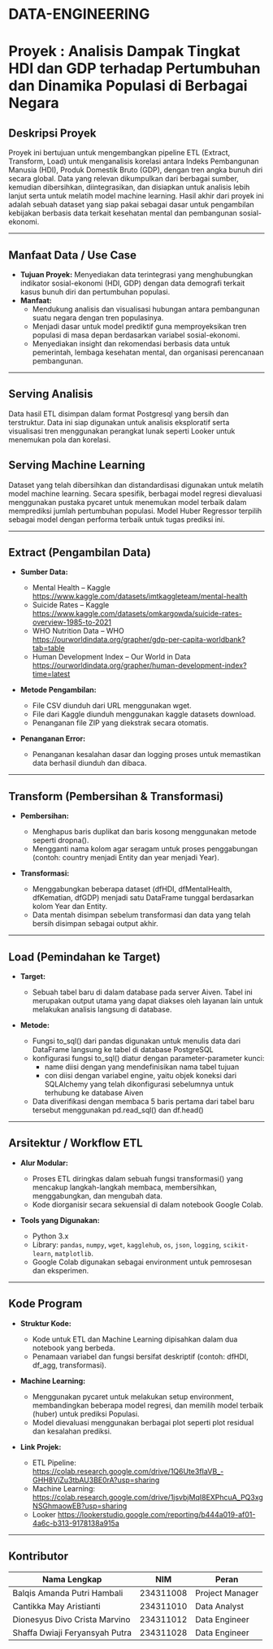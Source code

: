 # DATA-ENGINEERING  
# Proyek : Analisis Dampak Tingkat HDI dan GDP terhadap Pertumbuhan dan Dinamika Populasi di Berbagai Negara

## Deskripsi Proyek  
Proyek ini bertujuan untuk mengembangkan pipeline ETL (Extract, Transform, Load) untuk menganalisis korelasi antara Indeks Pembangunan Manusia (HDI), Produk Domestik Bruto (GDP), dengan tren angka bunuh diri secara global. Data yang relevan dikumpulkan dari berbagai sumber, kemudian dibersihkan, diintegrasikan, dan disiapkan untuk analisis lebih lanjut serta untuk melatih model machine learning. Hasil akhir dari proyek ini adalah sebuah dataset yang siap pakai sebagai dasar untuk pengambilan kebijakan berbasis data terkait kesehatan mental dan pembangunan sosial-ekonomi.

---

## Manfaat Data / Use Case  
- **Tujuan Proyek:** Menyediakan data terintegrasi yang menghubungkan indikator sosial-ekonomi (HDI, GDP) dengan data demografi terkait kasus bunuh diri dan pertumbuhan populasi.  
- **Manfaat:**  
  - Mendukung analisis dan visualisasi hubungan antara pembangunan suatu negara dengan tren populasinya.  
  - Menjadi dasar untuk model prediktif guna memproyeksikan tren populasi di masa depan berdasarkan variabel sosial-ekonomi.  
  - Menyediakan insight dan rekomendasi berbasis data untuk pemerintah, lembaga kesehatan mental, dan organisasi perencanaan pembangunan.

---

## Serving Analisis  
Data hasil ETL disimpan dalam format Postgresql yang bersih dan terstruktur. Data ini siap digunakan untuk analisis eksploratif serta visualisasi tren menggunakan perangkat lunak seperti Looker untuk menemukan pola dan korelasi.

## Serving Machine Learning  
Dataset yang telah dibersihkan dan distandardisasi digunakan untuk melatih model machine learning. Secara spesifik, berbagai model regresi dievaluasi menggunakan pustaka pycaret untuk menemukan model terbaik dalam memprediksi jumlah pertumbuhan populasi. Model Huber Regressor terpilih sebagai model dengan performa terbaik untuk tugas prediksi ini.

---

## Extract (Pengambilan Data) 
- **Sumber Data:**  
  - Mental Health – Kaggle  
    https://www.kaggle.com/datasets/imtkaggleteam/mental-health  
  - Suicide Rates – Kaggle  
    https://www.kaggle.com/datasets/omkargowda/suicide-rates-overview-1985-to-2021  
  - WHO Nutrition Data – WHO  
    https://ourworldindata.org/grapher/gdp-per-capita-worldbank?tab=table
  - Human Development Index – Our World in Data  
    https://ourworldindata.org/grapher/human-development-index?time=latest

- **Metode Pengambilan:**  
  - File CSV diunduh dari URL menggunakan wget.  
  - File dari Kaggle diunduh menggunakan kaggle datasets download.  
  - Penanganan file ZIP yang diekstrak secara otomatis.  

- **Penanganan Error:**  
  - Penanganan kesalahan dasar dan logging proses untuk memastikan data berhasil diunduh dan dibaca.

---

## Transform (Pembersihan & Transformasi)   
- **Pembersihan:**  
  - Menghapus baris duplikat dan baris kosong menggunakan metode seperti dropna().  
  - Mengganti nama kolom agar seragam untuk proses penggabungan (contoh: country menjadi Entity dan year menjadi Year).

- **Transformasi:**  
  - Menggabungkan beberapa dataset (dfHDI, dfMentalHealth, dfKematian, dfGDP) menjadi satu DataFrame tunggal berdasarkan kolom Year dan Entity.  
  - Data mentah disimpan sebelum transformasi dan data yang telah bersih disimpan sebagai output akhir.

---

## Load (Pemindahan ke Target) 
- **Target:**  
  - Sebuah tabel baru di dalam database pada server Aiven. Tabel ini merupakan output utama yang dapat diakses oleh layanan lain untuk melakukan analisis langsung di database.

- **Metode:**  
  - Fungsi to_sql() dari pandas digunakan untuk menulis data dari DataFrame langsung ke tabel di database PostgreSQL
  - konfigurasi fungsi to_sql() diatur dengan parameter-parameter kunci:
    - name diisi dengan yang mendefinisikan nama tabel tujuan
    - con diisi dengan variabel engine, yaitu objek koneksi dari SQLAlchemy
      yang telah dikonfigurasi sebelumnya untuk terhubung ke database Aiven
  - Data diverifikasi dengan membaca 5 baris pertama dari tabel baru tersebut menggunakan pd.read_sql() dan df.head()

---

## Arsitektur / Workflow ETL  
- **Alur Modular:**  
  - Proses ETL diringkas dalam sebuah fungsi transformasi() yang mencakup langkah-langkah membaca, membersihkan, menggabungkan, dan mengubah data.
  -  Kode diorganisir secara sekuensial di dalam notebook Google Colab.

- **Tools yang Digunakan:**  
  - Python 3.x  
  - Library: `pandas`, `numpy`, `wget`, `kagglehub`, `os`, `json`, `logging`, `scikit-learn`, `matplotlib`.
  - Google Colab digunakan sebagai environment untuk pemrosesan dan eksperimen.

---

## Kode Program  
- **Struktur Kode:**  
  - Kode untuk ETL dan Machine Learning dipisahkan dalam dua notebook yang berbeda.
  - Penamaan variabel dan fungsi bersifat deskriptif (contoh: dfHDI, df_agg, transformasi).
    
- **Machine Learning:**  
  - Menggunakan pycaret untuk melakukan setup environment, membandingkan beberapa model regresi, dan memilih model terbaik (huber) untuk prediksi Populasi.  
  - Model dievaluasi menggunakan berbagai plot seperti plot residual dan kesalahan prediksi.  

- **Link Projek:**  
  - ETL Pipeline:  
    https://colab.research.google.com/drive/1Q6Ute3fIaVB_-GHH8ViZu3tbAU3BE0rA?usp=sharing
  - Machine Learning:  
    https://colab.research.google.com/drive/1jsvbjMqI8EXPhcuA_PQ3xgNSGhmaowEB?usp=sharing
  - Looker
    https://lookerstudio.google.com/reporting/b444a019-af01-4a6c-b313-9178138a915a

---

## Kontributor

| Nama Lengkap                        | NIM         | Peran                |
|------------------------------------|-------------|----------------------|
| Balqis Amanda Putri Hambali        | 234311008   | Project Manager      |
| Cantikka May Aristianti            | 234311010   | Data Analyst         |
| Dionesyus Divo Crista Marvino      | 234311012   | Data Engineer        |
| Shaffa Dwiaji Feryansyah Putra     | 234311028   | Data Engineer        |
